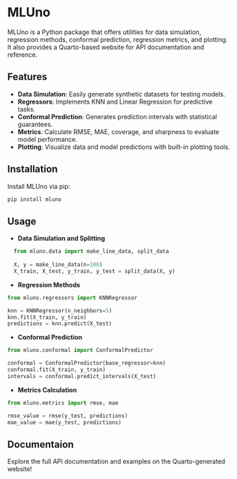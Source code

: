 # MLUno

MLUno is a Python package that offers utilities for data simulation, regression methods, conformal prediction, regression metrics, and plotting. It also provides a Quarto-based website for API documentation and reference.

## Features

- **Data Simulation**: Easily generate synthetic datasets for testing models.
- **Regressors**: Implements KNN and Linear Regression for predictive tasks.
- **Conformal Prediction**: Generates prediction intervals with statistical guarantees.
- **Metrics**: Calculate RMSE, MAE, coverage, and sharpness to evaluate model performance.
- **Plotting**: Visualize data and model predictions with built-in plotting tools.

## Installation

Install MLUno via pip:

```bash
pip install mluno
```
## Usage

- **Data Simulation and Splitting**
  
```python
  from mluno.data import make_line_data, split_data
  
  X, y = make_line_data(n=100)
  X_train, X_test, y_train, y_test = split_data(X, y)
```
  
- **Regression Methods**
  
```python
from mluno.regressors import KNNRegressor

knn = KNNRegressor(n_neighbors=5)
knn.fit(X_train, y_train)
predictions = knn.predict(X_test)
```
- **Conformal Prediction**

```python
from mluno.conformal import ConformalPredictor

conformal = ConformalPredictor(base_regressor=knn)
conformal.fit(X_train, y_train)
intervals = conformal.predict_intervals(X_test)
```
- **Metrics Calculation**

```python
from mluno.metrics import rmse, mae

rmse_value = rmse(y_test, predictions)
mae_value = mae(y_test, predictions)
```

## Documentaion

Explore the full API documentation and examples on the Quarto-generated website!


<!-- # CS 498 End-to-End Data Science MP 02 (sp24) repo for NetID: bsundar3

GitHub username at initialization time: bhv7899

For next steps, please refer to the instructions provided by your course. -->
